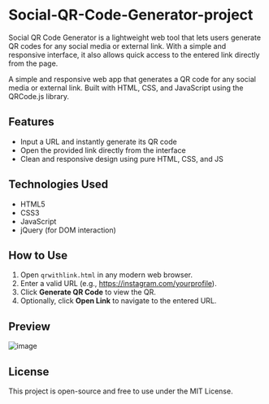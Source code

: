 # Social-QR-Code-Generator-project
Social QR Code Generator is a lightweight web tool that lets users generate QR codes for any social media or external link. With a simple and responsive interface, it also allows quick access to the entered link directly from the page.

A simple and responsive web app that generates a QR code for any social media or external link. Built with HTML, CSS, and JavaScript using the QRCode.js library.

## Features

- Input a URL and instantly generate its QR code
- Open the provided link directly from the interface
- Clean and responsive design using pure HTML, CSS, and JS

## Technologies Used

- HTML5
- CSS3
- JavaScript
- jQuery (for DOM interaction)

## How to Use

1. Open `qrwithlink.html` in any modern web browser.
2. Enter a valid URL (e.g., https://instagram.com/yourprofile).
3. Click **Generate QR Code** to view the QR.
4. Optionally, click **Open Link** to navigate to the entered URL.

## Preview

![image](https://github.com/user-attachments/assets/0698d377-91c1-43e3-9f60-b7f321433d4a)


## License

This project is open-source and free to use under the MIT License.
